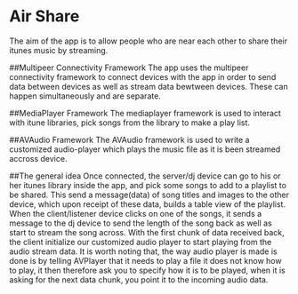 # Air Share
The aim of the app is to allow people who are near each other to share their itunes music by streaming.

##Multipeer Connectivity Framework
The app uses the multipeer connectivity framework to connect devices with the app in order to send data between devices as well as stream data bewtween devices.  These can happen simultaneously and are separate.

##MediaPlayer Framework
The mediaplayer framework is used to interact with itune libraries, pick songs from the library to make a play list.

##AVAudio Framework
The AVAudio framework is used to write a customized audio-player which plays the music file as it is been streamed accross device.

##The general idea
Once connected, the server/dj device can go to his or her itunes library inside the app, and pick some songs to add to a playlist to be shared.  This send a message(data) of song titles and images to the other device, which upon receipt of these data, builds a table view of the playlist.  When the client/listener device clicks on one of the songs, it sends a message to the dj device to send the length of the song back as well as start to stream the song across.  With the first chunk of data received back, the client initialize our customized audio player to start playing from the audio stream data.  It is worth noting that, the way audio player is made is done is by telling AVPlayer that it needs to play a file it does not know how to play, it then therefore ask you to specify how it is to be played, when it is asking for the next data chunk, you point it to the incoming audio data.  



